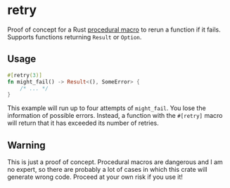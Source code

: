 # retry

Proof of concept for a Rust [procedural macro](https://doc.rust-lang.org/reference/procedural-macros.html) to rerun a function if it fails. 
Supports functions returning `Result` or `Option`.

## Usage

```rust
#[retry(3)]
fn might_fail() -> Result<(), SomeError> {
    /* ... */
}
```

This example will run up to four attempts of `might_fail`. You lose the information of possible errors.
Instead, a function with the `#[retry]` macro will return that it has exceeded its number of retries.

## Warning

This is just a proof of concept. Procedural macros are dangerous and I am no expert, so there are
probably a lot of cases in which this crate will generate wrong code. Proceed at your own risk if
you use it!

